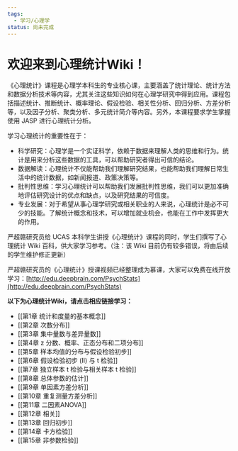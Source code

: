 ```yaml
---
tags:
  - 学习/心理学
status: 尚未完成
---
```


# 欢迎来到心理统计Wiki！

《心理统计》课程是心理学本科生的专业核心课，主要涵盖了统计理论、统计方法和数据分析技术等内容，尤其关注这些知识如何在心理学研究中得到应用。课程包括描述统计、推断统计、概率理论、假设检验、相关性分析、回归分析、方差分析等，以及因子分析、聚类分析、多元统计简介等内容。另外，本课程要求学生掌握使用 JASP 进行心理统计分析。

学习心理统计的重要性在于：
 - 科学研究：心理学是一个实证科学，依赖于数据来理解人类的思维和行为。统计是用来分析这些数据的工具，可以帮助研究者得出可信的结论。
 - 数据解读：心理统计不仅能帮助我们理解研究结果，也能帮助我们理解日常生活中的统计数据，如新闻报道、政策决策等。
 - 批判性思维：学习心理统计可以帮助我们发展批判性思维，我们可以更加准确地评估研究设计的优点和缺点，以及研究结果的可信度。
 - 专业发展：对于希望从事心理学研究或相关职业的人来说，心理统计是必不可少的技能。了解统计概念和技术，可以增加就业机会，也能在工作中发挥更大的作用。

严超赣研究员给 UCAS 本科学生讲授《心理统计》课程的同时，学生们撰写了心理统计 Wiki 百科，供大家学习参考。（注：该 Wiki 目前仍有较多错误，将由后续的学生维护修正更新）

严超赣研究员的《心理统计》授课视频已经整理成为慕课，大家可以免费在线开放学习：[http://edu.deepbrain.com/PsychStats](http://edu.deepbrain.com/PsychStats)

**以下为心理统计Wiki，请点击相应链接学习：**

  - [[第1章 统计和度量的基本概念]]
  - [[第2章 次数分布]]
  - [[第3章 集中量数与差异量数]]
  - [[第4章 z 分数、概率、正态分布和二项分布]]
  - [[第5章 样本均值的分布与假设检验初步]]
  - [[第6章 假设检验初步 (II) 与 t 检验]]
  - [[第7章 独立样本 t 检验与相关样本 t 检验]]
  - [[第8章 总体参数的估计]]
  - [[第9章 单因素方差分析]]
  - [[第10章 重复测量方差分析]]
  - [[第11章 二因素ANOVA]]
  - [[第12章 相关]]
  - [[第13章 回归初步]]
  - [[第14章 卡方检验]]
  - [[第15章 非参数检验]]
